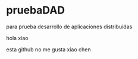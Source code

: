 # pruebaDAD
para prueba desarrollo de aplicaciones distribuidas

hola xiao

esta github no me gusta xiao chen
